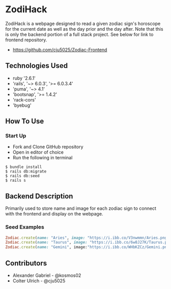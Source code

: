 # ZodiHack

ZodiHack is a webpage designed to read a given zodiac sign's horoscope for the current date as well as the day prior and the day after. Note that this is only the backend portion of a full stack project. See below for link to frontend repository.

* https://github.com/cju5025/Zodiac-Frontend

## Technologies Used

* ruby '2.6.1'
* 'rails', '~> 6.0.3', '>= 6.0.3.4'
* 'puma', '~> 4.1'
* 'bootsnap', '>= 1.4.2'
* 'rack-cors'
* 'byebug'

## How To Use

### Start Up

* Fork and Clone GitHub repository
* Open in editor of choice
* Run the following in terminal
```
$ bundle install
$ rails db:migrate
$ rails db:seed
$ rails s
```
## Backend Description

Primarily used to store name and image for each zodiac sign to connect with the frontend and display on the webpage.


### Seed Examples

``` Ruby
Zodiac.create(name: "Aries", image: "https://i.ibb.co/V3nwmmn/Aries.png")
Zodiac.create(name: "Taurus", image: "https://i.ibb.co/6w8J27K/Taurus.png")
Zodiac.create(name: "Gemini", image:"https://i.ibb.co/WHbKZCz/Gemini.png")
```

## Contributors

* Alexander Gabriel - @kosmos02
* Colter Ulrich - @cju5025